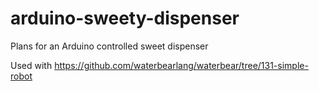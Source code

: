 arduino-sweety-dispenser
========================

Plans for an Arduino controlled sweet dispenser

Used with https://github.com/waterbearlang/waterbear/tree/131-simple-robot
